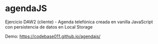 # agendaJS
Ejercicio DAW2 (cliente) - Agenda telefónica creada en vanilla JavaScript con persistencia de datos en Local Storage

Demo: https://codebase011.github.io/agendajs/
